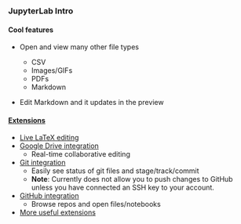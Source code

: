 ### JupyterLab Intro

#### Cool features
* Open and view many other file types
  * CSV
  * Images/GIFs
  * PDFs
  * Markdown
  
* Edit Markdown and it updates in the preview

#### [Extensions](https://jupyterlab.readthedocs.io/en/stable/user/extensions.html)
* [Live LaTeX editing](https://github.com/jupyterlab/jupyterlab-latex)
* [Google Drive integration](https://github.com/jupyterlab/jupyterlab-google-drive)
    * Real-time collaborative editing
* [Git integration](https://github.com/jupyterlab/jupyterlab-git)
    * Easily see status of git files and stage/track/commit
    * **Note**: Currently does not allow you to push changes to GitHub unless you have connected an SSH key to your account.
* [GitHub integration](https://github.com/jupyterlab/jupyterlab-github)
    * Browse repos and open files/notebooks
* [More useful extensions](https://github.com/topics/jupyterlab-extension)